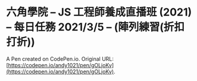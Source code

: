 # 六角學院 – JS 工程師養成直播班 (2021) – 每日任務 2021/3/5 – (陣列練習(折扣打折))

A Pen created on CodePen.io. Original URL: [https://codepen.io/andy1021/pen/gOLjoKv](https://codepen.io/andy1021/pen/gOLjoKv).


